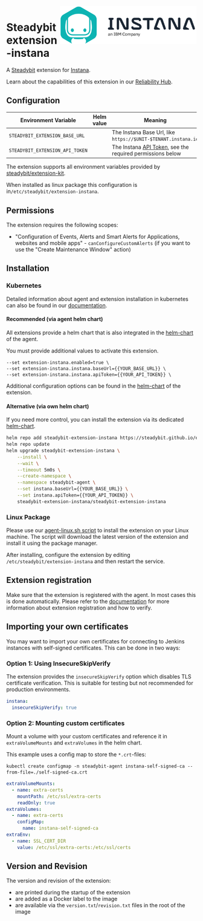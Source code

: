 <img src="./logo.png" height="100" align="right" alt="Instana logo">

# Steadybit extension-instana

A [Steadybit](https://www.steadybit.com/) extension for [Instana](https://www.ibm.com/de-de/products/instana).

Learn about the capabilities of this extension in our [Reliability Hub](https://hub.steadybit.com/extension/com.steadybit.extension_instana).

## Configuration

| Environment Variable            | Helm value | Meaning                                                                                                                                               | Required | Default |
|---------------------------------|------------|-------------------------------------------------------------------------------------------------------------------------------------------------------|----------|---------|
| `STEADYBIT_EXTENSION_BASE_URL`  |            | The Instana Base Url, like `https://$UNIT-$TENANT.instana.io`                                                                                         | yes      |         |
| `STEADYBIT_EXTENSION_API_TOKEN` |            | The Instana [API Token](https://www.ibm.com/docs/en/instana-observability/current?topic=apis-web-rest-api#tokens), see the required permissions below | yes      |         |

The extension supports all environment variables provided by [steadybit/extension-kit](https://github.com/steadybit/extension-kit#environment-variables).

When installed as linux package this configuration is in`/etc/steadybit/extension-instana`.

## Permissions

The extension requires the following scopes:
- "Configuration of Events, Alerts and Smart Alerts for Applications, websites and mobile apps" - `canConfigureCustomAlerts` (if you want to use the "Create Maintenance Window" action)

## Installation

### Kubernetes

Detailed information about agent and extension installation in kubernetes can also be found in
our [documentation](https://docs.steadybit.com/install-and-configure/install-agent/install-on-kubernetes).

#### Recommended (via agent helm chart)

All extensions provide a helm chart that is also integrated in the
[helm-chart](https://github.com/steadybit/helm-charts/tree/main/charts/steadybit-agent) of the agent.

You must provide additional values to activate this extension.

```
--set extension-instana.enabled=true \
--set extension-instana.instana.baseUrl={{YOUR_BASE_URL}} \
--set extension-instana.instana.apiToken={{YOUR_API_TOKEN}} \
```

Additional configuration options can be found in
the [helm-chart](https://github.com/steadybit/extension-instana/blob/main/charts/steadybit-extension-instana/values.yaml) of the
extension.

#### Alternative (via own helm chart)

If you need more control, you can install the extension via its
dedicated [helm-chart](https://github.com/steadybit/extension-instana/blob/main/charts/steadybit-extension-instana).

```bash
helm repo add steadybit-extension-instana https://steadybit.github.io/extension-instana
helm repo update
helm upgrade steadybit-extension-instana \
    --install \
    --wait \
    --timeout 5m0s \
    --create-namespace \
    --namespace steadybit-agent \
    --set instana.baseUrl={{YOUR_BASE_URL}} \
    --set instana.apiToken={{YOUR_API_TOKEN}} \
    steadybit-extension-instana/steadybit-extension-instana
```

### Linux Package

Please use
our [agent-linux.sh script](https://docs.steadybit.com/install-and-configure/install-agent/install-on-linux-hosts)
to install the extension on your Linux machine. The script will download the latest version of the extension and install
it using the package manager.

After installing, configure the extension by editing `/etc/steadybit/extension-instana` and then restart the service.

## Extension registration

Make sure that the extension is registered with the agent. In most cases this is done automatically. Please refer to
the [documentation](https://docs.steadybit.com/install-and-configure/install-agent/extension-registration) for more
information about extension registration and how to verify.

## Importing your own certificates

You may want to import your own certificates for connecting to Jenkins instances with self-signed certificates. This can be done in two ways:

### Option 1: Using InsecureSkipVerify

The extension provides the `insecureSkipVerify` option which disables TLS certificate verification. This is suitable for testing but not recommended for production environments.

```yaml
instana:
  insecureSkipVerify: true
```

### Option 2: Mounting custom certificates

Mount a volume with your custom certificates and reference it in `extraVolumeMounts` and `extraVolumes` in the helm chart.

This example uses a config map to store the `*.crt`-files:

```shell
kubectl create configmap -n steadybit-agent instana-self-signed-ca --from-file=./self-signed-ca.crt
```

```yaml
extraVolumeMounts:
  - name: extra-certs
    mountPath: /etc/ssl/extra-certs
    readOnly: true
extraVolumes:
  - name: extra-certs
    configMap:
      name: instana-self-signed-ca
extraEnv:
  - name: SSL_CERT_DIR
    value: /etc/ssl/extra-certs:/etc/ssl/certs
```

## Version and Revision

The version and revision of the extension:
- are printed during the startup of the extension
- are added as a Docker label to the image
- are available via the `version.txt`/`revision.txt` files in the root of the image

